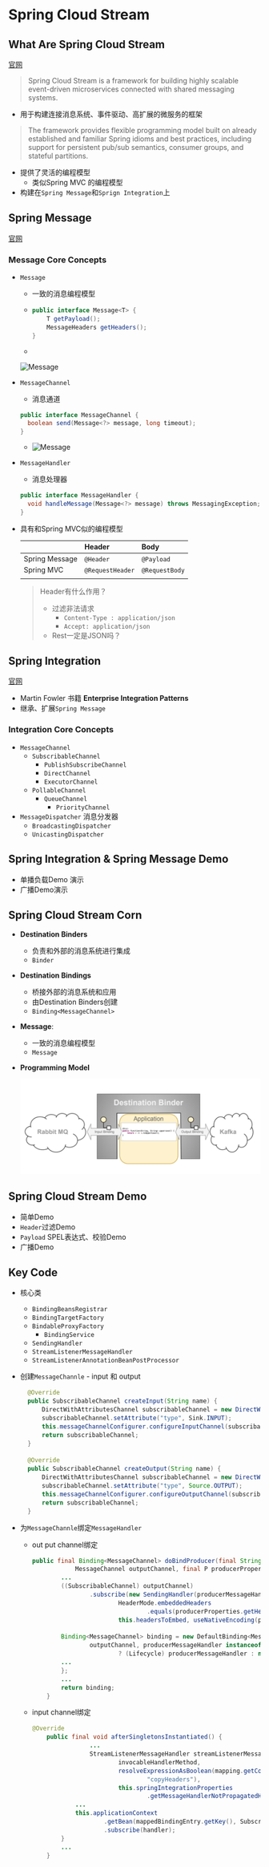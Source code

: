 # Spring Cloud Stream

## What Are Spring Cloud Stream

[官网](https://spring.io/projects/spring-cloud-stream#overview)

> Spring Cloud Stream is a framework for building highly scalable event-driven microservices connected with shared messaging systems.

- 用于构建连接消息系统、事件驱动、高扩展的微服务的框架

> The framework provides flexible programming model built on already established and familiar Spring idioms and best practices, including support for persistent pub/sub semantics, consumer groups, and stateful partitions.

- 提供了灵活的编程模型
  - 类似Spring MVC 的编程模型
- 构建在`Spring Message`和`Sprign Integration`上



## Spring Message

[官网](<https://docs.spring.io/spring-integration/docs/5.1.6.RELEASE/reference/html/#spring-integration-core-messaging>)

### Message Core Concepts 

- `Message`

  - 一致的消息编程模型

  - ```java
    public interface Message<T> {
    	T getPayload();
    	MessageHeaders getHeaders();
    }
    
    ```

  - 

  ![Message](<https://docs.spring.io/spring-integration/docs/5.1.6.RELEASE/reference/html/images/message.jpg>)

- `MessageChannel`

  - 消息通道

  ```java
  public interface MessageChannel {
  	boolean send(Message<?> message, long timeout);
  }
  
  ```

  

  - ![Message](<https://docs.spring.io/spring-integration/docs/5.1.6.RELEASE/reference/html/images/channel.jpg>)

- `MessageHandler`

  - 消息处理器

  ```java
  public interface MessageHandler {
  	void handleMessage(Message<?> message) throws MessagingException;
  }
  ```

  

- 具有和Spring MVC似的编程模型

  |                | Header           | Body           |
  | -------------- | ---------------- | -------------- |
  | Spring Message | `@Header`        | `@Payload`     |
  | Spring MVC     | `@RequestHeader` | `@RequestBody` |
  |                |                  |                |

  > Header有什么作用？
  >
  > - 过滤非法请求
  >   - `Content-Type : application/json`
  >   - `Accept: application/json`
  > - Rest一定是JSON吗？ 

## Spring Integration

[官网](<https://spring.io/projects/spring-integration#overview>)

- Martin Fowler 书籍 **Enterprise Integration Patterns**
- 继承、扩展`Spring Message`

### Integration Core Concepts 

- `MessageChannel`
  - `SubscribableChannel`
    - `PublishSubscribeChannel`
    - `DirectChannel`
    - `ExecutorChannel`
  - `PollableChannel`
    - `QueueChannel`
      - `PriorityChannel`
- `MessageDispatcher` 消息分发器
  - `BroadcastingDispatcher`
  - `UnicastingDispatcher`

## Spring Integration & Spring Message Demo

- 单播负载Demo 演示
- 广播Demo演示

## Spring Cloud Stream Corn 

- **Destination Binders**
  -  负责和外部的消息系统进行集成
  - `Binder`
- **Destination Bindings**
  - 桥接外部的消息系统和应用
  - 由Destination Binders创建
  - `Binding<MessageChannel>`
- **Message**:
  - 一致的消息编程模型
  - `Message`

- **Programming Model**

  ![Message](<https://raw.githubusercontent.com/spring-cloud/spring-cloud-stream/master/docs/src/main/asciidoc/images/SCSt-overview.png>)

## Spring Cloud Stream Demo

- 简单Demo
- `Header`过滤Demo
- `Payload` SPEL表达式、校验Demo
- 广播Demo



## Key Code

- 核心类

  - `BindingBeansRegistrar`
  - `BindingTargetFactory`
  - `BindableProxyFactory`
    - `BindingService`
  - `SendingHandler`
  - `StreamListenerMessageHandler`
  - `StreamListenerAnnotationBeanPostProcessor`
  
- 创建`MessageChannle` - input 和 output

  ```java
  	@Override
  	public SubscribableChannel createInput(String name) {
  		DirectWithAttributesChannel subscribableChannel = new DirectWithAttributesChannel();
  		subscribableChannel.setAttribute("type", Sink.INPUT);
  		this.messageChannelConfigurer.configureInputChannel(subscribableChannel, name);
  		return subscribableChannel;
  	}
  
  	@Override
  	public SubscribableChannel createOutput(String name) {
  		DirectWithAttributesChannel subscribableChannel = new DirectWithAttributesChannel();
  		subscribableChannel.setAttribute("type", Source.OUTPUT);
  		this.messageChannelConfigurer.configureOutputChannel(subscribableChannel, name);
  		return subscribableChannel;
  	}
  ```

  

- 为`MessageChannle`绑定`MessageHandler`

  - out put channel绑定

    ```java
    public final Binding<MessageChannel> doBindProducer(final String destination,
    			MessageChannel outputChannel, final P producerProperties)
    		...
    		((SubscribableChannel) outputChannel)
    				.subscribe(new SendingHandler(producerMessageHandler,
    						HeaderMode.embeddedHeaders
    								.equals(producerProperties.getHeaderMode()),
    						this.headersToEmbed, useNativeEncoding(producerProperties)));
    
    		Binding<MessageChannel> binding = new DefaultBinding<MessageChannel>(destination,
    				outputChannel, producerMessageHandler instanceof Lifecycle
    						? (Lifecycle) producerMessageHandler : null) {
    		...
    		};
    		...
    		return binding;
    	}
    
    ```

  - input channel绑定

    ```java
    @Override
    	public final void afterSingletonsInstantiated() {
    				...
    				StreamListenerMessageHandler streamListenerMessageHandler = new StreamListenerMessageHandler(
    						invocableHandlerMethod,
    						resolveExpressionAsBoolean(mapping.getCopyHeaders(),
    								"copyHeaders"),
    						this.springIntegrationProperties
    								.getMessageHandlerNotPropagatedHeaders());
    			...
    			this.applicationContext
    					.getBean(mappedBindingEntry.getKey(), SubscribableChannel.class)
    					.subscribe(handler);
    		}
    		...
    	}
    
    ```

    
